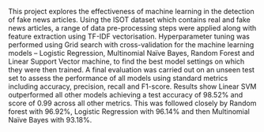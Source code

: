 This project explores the effectiveness of machine learning in the detection of fake news articles. Using the ISOT dataset which contains real and fake news articles, a range of data pre-processing steps were applied along with feature extraction using TF-IDF vectorisation. Hyperparameter tuning was performed using Grid search with cross-validation for the machine learning models – Logistic Regression, Multinomial Naïve Bayes, Random Forest and Linear Support Vector machine, to find the best model settings on which they were then trained. A final evaluation was carried out on an unseen test set to assess the performance of all models using standard metrics including accuracy, precision, recall and F1-score. Results show Linear SVM outperformed all other models achieving a test accuracy of 98.52% and score of 0.99 across all other metrics. This was followed closely by Random forest with 96.92%, Logistic Regression with 96.14% and then Multinomial Naïve Bayes with 93.18%. 
